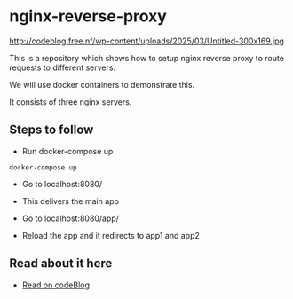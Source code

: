 # nginx-reverse-proxy

http://codeblog.free.nf/wp-content/uploads/2025/03/Untitled-300x169.jpg

This is a repository which shows how to setup nginx reverse proxy to route requests to different servers.

We will use docker containers to demonstrate this.

It consists of three nginx servers.

## Steps to follow

- Run docker-compose up

```
docker-compose up
```

- Go to localhost:8080/

- This delivers the main app

- Go to localhost:8080/app/

- Reload the app and it redirects to app1 and app2

## Read about it here

- [Read on codeBlog](http://codeblog.free.nf/2025/03/06/nginx-practical-guide/)

  
